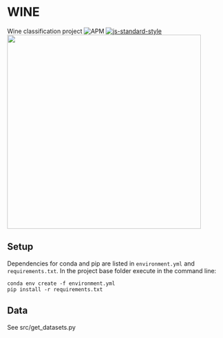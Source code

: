 # WINE
Wine classification project
![APM](https://img.shields.io/apm/l/vim-mode) 
[![js-standard-style](https://img.shields.io/badge/code%20style-standard-brightgreen.svg?style=flat)](https://github.com/feross/standard)
<img src="amoeba.png" width="450">

## Setup
Dependencies for conda and pip are listed in `environment.yml` and `requirements.txt`.
In the project base folder execute in the command line:
```commandline
conda env create -f environment.yml
pip install -r requirements.txt
```

## Data
See src/get_datasets.py

